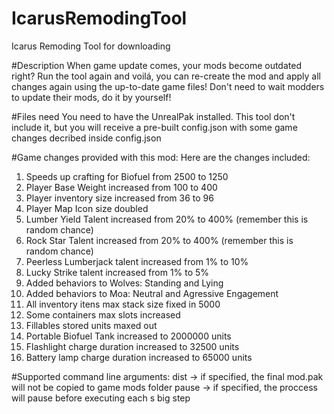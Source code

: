 # IcarusRemodingTool
Icarus Remoding Tool for downloading


#Description
When game update comes, your mods become outdated right?
Run the tool again and voilá, you can re-create the mod and apply all changes again using the up-to-date game files!
Don't need to wait modders to update their mods, do it by yourself!

#Files need
You need to have the UnrealPak installed.
This tool don't include it, but you will receive a pre-built config.json with some game changes decribed inside config.json

#Game changes provided with this mod: 
Here are the changes included:
1. Speeds up crafting for Biofuel from 2500 to 1250
2. Player Base Weight increased from 100 to 400
3. Player inventory size increased from 36 to 96
4. Player Map Icon size doubled
5. Lumber Yield Talent increased from 20% to 400% (remember this is random chance)
6. Rock Star Talent increased from 20% to 400% (remember this is random chance)
7. Peerless Lumberjack talent increased from 1% to 10%
8. Lucky Strike talent increased from 1% to 5%
9. Added behaviors to Wolves: Standing and Lying
10. Added behaviors to Moa: Neutral and Agressive Engagement
11. All inventory itens max stack size fixed in 5000
12. Some containers max slots increased
13. Fillables stored units maxed out 
14. Portable Biofuel Tank increased to 2000000 units
15. Flashlight charge duration increased to 32500 units
16. Battery lamp charge duration increased to 65000 units

#Supported command line arguments:
dist	->	if specified, the final mod.pak will not be copied to game mods folder
pause	->	if specified, the proccess will pause before executing each s big step